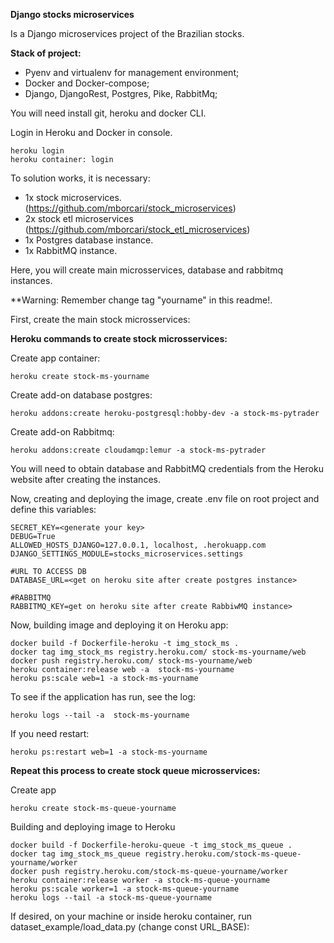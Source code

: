 **Django stocks microservices**

Is a Django microservices project of the Brazilian stocks.

**Stack of project:**

- Pyenv and virtualenv for management environment;
- Docker and Docker-compose;
- Django, DjangoRest, Postgres, Pike, RabbitMq;


You will need install git, heroku and docker CLI.

Login in Heroku and Docker in console.

```
heroku login
heroku container: login
```

To solution works, it is necessary:

- 1x stock microservices. (https://github.com/mborcari/stock_microservices)
- 2x stock etl microservices (https://github.com/mborcari/stock_etl_microservices)
- 1x Postgres database instance.
- 1x RabbitMQ instance.

Here, you will create main microsservices, database and rabbitmq instances. 

**Warning: Remember change tag "yourname" in this readme!.

First, create the main stock microsservices:

  **Heroku commands to create stock microsservices:**
  
  Create app container:
  ```
  heroku create stock-ms-yourname
  ```

  Create add-on database postgres:
  ```
  heroku addons:create heroku-postgresql:hobby-dev -a stock-ms-pytrader
  ```

  Create add-on Rabbitmq:
  ```
  heroku addons:create cloudamqp:lemur -a stock-ms-pytrader
  ```

You will need to obtain database and RabbitMQ credentials from the Heroku website after creating the instances.
  
  Now, creating and deploying the image, create .env file on root project and define this variables:
  
  ```
  SECRET_KEY=<generate your key>
  DEBUG=True
  ALLOWED_HOSTS_DJANGO=127.0.0.1, localhost, .herokuapp.com
  DJANGO_SETTINGS_MODULE=stocks_microservices.settings

  #URL TO ACCESS DB
  DATABASE_URL=<get on heroku site after create postgres instance>

  #RABBITMQ
  RABBITMQ_KEY=get on heroku site after create RabbiwMQ instance>
  ```
 
  Now, building image and deploying it on Heroku app:
  ```
  docker build -f Dockerfile-heroku -t img_stock_ms .
  docker tag img_stock_ms registry.heroku.com/ stock-ms-yourname/web
  docker push registry.heroku.com/ stock-ms-yourname/web
  heroku container:release web -a  stock-ms-yourname
  heroku ps:scale web=1 -a stock-ms-yourname
  ```

To see if the application has run, see the log:
  ```
  heroku logs --tail -a  stock-ms-yourname
  ```
  
  If you need restart:
  ```
  heroku ps:restart web=1 -a stock-ms-yourname
  ```

**Repeat this process to create stock queue microsservices:**

  Create app
  ```
  heroku create stock-ms-queue-yourname
  ```

  Building and deploying image to Heroku
  ```
  docker build -f Dockerfile-heroku-queue -t img_stock_ms_queue .
  docker tag img_stock_ms_queue registry.heroku.com/stock-ms-queue-yourname/worker
  docker push registry.heroku.com/stock-ms-queue-yourname/worker
  heroku container:release worker -a stock-ms-queue-yourname
  heroku ps:scale worker=1 -a stock-ms-queue-yourname
  heroku logs --tail -a stock-ms-queue-yourname
  ```


If desired, on your machine or inside heroku container, run dataset_example/load_data.py (change const URL_BASE):
